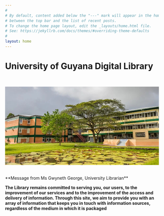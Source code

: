 ```yaml
---
#
# By default, content added below the "---" mark will appear in the home page
# between the top bar and the list of recent posts.
# To change the home page layout, edit the _layouts/home.html file.
# See: https://jekyllrb.com/docs/themes/#overriding-theme-defaults
#
layout: home
---
```


#                                  University of Guyana Digital Library   
 

<br>

![alt text](image-2.png) 

<br>
**Message from Ms Gwyneth George, University Librarian**    
                                                                                                                                                                      
**The Library remains committed to serving you, our users, to the improvement of our services and to the improvement of the access and  
delivery of information. Through this site, we aim to provide you with an array of information that keeps you in touch with information 
sources, regardless of the medium in which it is packaged**